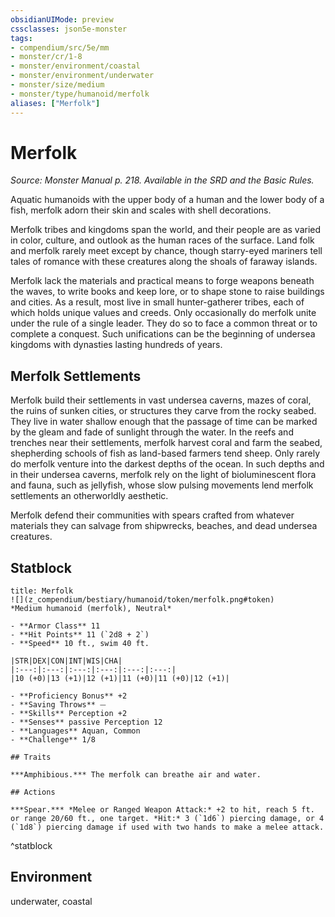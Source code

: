 ```yaml
---
obsidianUIMode: preview
cssclasses: json5e-monster
tags:
- compendium/src/5e/mm
- monster/cr/1-8
- monster/environment/coastal
- monster/environment/underwater
- monster/size/medium
- monster/type/humanoid/merfolk
aliases: ["Merfolk"]
---
```

# Merfolk
*Source: Monster Manual p. 218. Available in the SRD and the Basic Rules.*  

Aquatic humanoids with the upper body of a human and the lower body of a fish, merfolk adorn their skin and scales with shell decorations.

Merfolk tribes and kingdoms span the world, and their people are as varied in color, culture, and outlook as the human races of the surface. Land folk and merfolk rarely meet except by chance, though starry-eyed mariners tell tales of romance with these creatures along the shoals of faraway islands.

Merfolk lack the materials and practical means to forge weapons beneath the waves, to write books and keep lore, or to shape stone to raise buildings and cities. As a result, most live in small hunter-gatherer tribes, each of which holds unique values and creeds. Only occasionally do merfolk unite under the rule of a single leader. They do so to face a common threat or to complete a conquest. Such unifications can be the beginning of undersea kingdoms with dynasties lasting hundreds of years.

## Merfolk Settlements

Merfolk build their settlements in vast undersea caverns, mazes of coral, the ruins of sunken cities, or structures they carve from the rocky seabed. They live in water shallow enough that the passage of time can be marked by the gleam and fade of sunlight through the water. In the reefs and trenches near their settlements, merfolk harvest coral and farm the seabed, shepherding schools of fish as land-based farmers tend sheep. Only rarely do merfolk venture into the darkest depths of the ocean. In such depths and in their undersea caverns, merfolk rely on the light of bioluminescent flora and fauna, such as jellyfish, whose slow pulsing movements lend merfolk settlements an otherworldly aesthetic.

Merfolk defend their communities with spears crafted from whatever materials they can salvage from shipwrecks, beaches, and dead undersea creatures.

## Statblock

```ad-statblock
title: Merfolk
![](z_compendium/bestiary/humanoid/token/merfolk.png#token)
*Medium humanoid (merfolk), Neutral*

- **Armor Class** 11 
- **Hit Points** 11 (`2d8 + 2`)
- **Speed** 10 ft., swim 40 ft.

|STR|DEX|CON|INT|WIS|CHA|
|:---:|:---:|:---:|:---:|:---:|:---:|
|10 (+0)|13 (+1)|12 (+1)|11 (+0)|11 (+0)|12 (+1)|

- **Proficiency Bonus** +2
- **Saving Throws** ⏤
- **Skills** Perception +2
- **Senses** passive Perception 12
- **Languages** Aquan, Common
- **Challenge** 1/8

## Traits

***Amphibious.*** The merfolk can breathe air and water.

## Actions

***Spear.*** *Melee or Ranged Weapon Attack:* +2 to hit, reach 5 ft. or range 20/60 ft., one target. *Hit:* 3 (`1d6`) piercing damage, or 4 (`1d8`) piercing damage if used with two hands to make a melee attack.
```
^statblock

## Environment

underwater, coastal